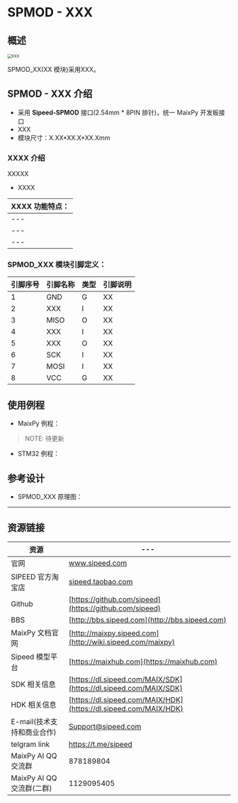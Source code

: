 # SPMOD - XXX


## 概述

<img src="../../assets/spmod/sipeed_spmod_xxx.jpg" alt="XXX" style="zoom:60%;" />

SPMOD_XX(XX 模块)采用XXX。

## SPMOD - XXX 介绍

- 采用 **Sipeed-SPMOD** 接口(2.54mm * 8PIN 排针)，统一 MaixPy 开发板接口
- XXX
- 模块尺寸：X.XX\*XX.X\*XX.Xmm

### XXXX 介绍

XXXXX

- XXXX

| XXXX  功能特点：|
| --- |
| --- |
| --- |
| --- |




###  SPMOD_XXX 模块引脚定义：


| 引脚序号  | 引脚名称 | 类型  | 引脚说明    |
| -------- | -------- | ---- | ---------- |
| 1        | GND      | G    | XX         |
| 2        | XXX      | I    | XX         |
| 3        | MISO     | O    | XX         |
| 4        | XXX      | I    | XX         |
| 5        | XXX      | O    | XX         |
| 6        | SCK      | I    | XX         |
| 7        | MOSI     | I    | XX         |
| 8        | VCC      | G    | XX         |


## 使用例程

- MaixPy 例程：

> NOTE: 待更新

- STM32 例程：

## 参考设计


- SPMOD_XXX 原理图：


-----

## 资源链接

| 资源 | --- |
| --- | --- |
| 官网 | www.sipeed.com |
| SIPEED 官方淘宝店 |[sipeed.taobao.com](sipeed.taobao.com) |
|Github | [https://github.com/sipeed](https://github.com/sipeed) |
|BBS | [http://bbs.sipeed.com](http://bbs.sipeed.com) |
|MaixPy 文档官网 | [http://maixpy.sipeed.com](http://wiki.sipeed.com/maixpy) |
|Sipeed 模型平台 | [https://maixhub.com](https://maixhub.com) |
|SDK 相关信息 | [https://dl.sipeed.com/MAIX/SDK](https://dl.sipeed.com/MAIX/SDK) |
|HDK 相关信息 | [https://dl.sipeed.com/MAIX/HDK](https://dl.sipeed.com/MAIX/HDK) |
|E-mail(技术支持和商业合作) | [Support@sipeed.com](mailto:support@sipeed.com) |
|telgram link | https://t.me/sipeed |
|MaixPy AI QQ 交流群 | 878189804 |
|MaixPy AI QQ 交流群(二群) | 1129095405 |

